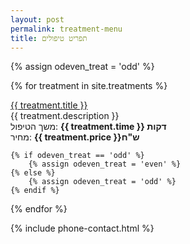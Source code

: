```yaml
---
layout: post
permalink: treatment-menu
title: תפריט טיפולים
---
```


{% assign odeven_treat = 'odd' %}

<div  class="treatments-menu-t" >

{% for treatment in site.treatments %}
     <div class='treatment-tr-wrap'>
        <div class="treatment-tr-anchor" id="{{ treatment.name }}"></div>
        <div class='treatment-tr  treatment-t-name {{odeven_treat}}'>
        <div class='treatment-td'>
           <a class="treatment item grow" href="{{treatment.permalink}}" title="{{treatment.title}}">
                {{ treatment.title }}
            </a>
        </div>
        </div>
        <div class='treatment-tr  treatment-t-desc {{odeven_treat}}'>
            <div class='treatment-td'> {{ treatment.description }}</div>
        </div>
        <div class='treatment-tr  treatment-t-details {{odeven_treat}}'>
            <div class='treatment-td treatment-timing'>משך הטיפול: <strong>{{ treatment.time }} דקות </strong></div>
            <div class='treatment-td treatment-price'>מחיר: <strong>{{ treatment.price }}ש"ח</strong></div>
        </div>
     </div>

    {% if odeven_treat == 'odd' %}
        {% assign odeven_treat = 'even' %}
    {% else %}
        {% assign odeven_treat = 'odd' %}
    {% endif %}

{% endfor %}

</div>

{% include phone-contact.html %}